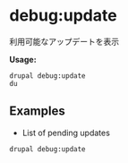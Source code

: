 # debug:update
利用可能なアップデートを表示

**Usage:**
```
drupal debug:update
du
```

## Examples
* List of pending updates
```
drupal debug:update
```
